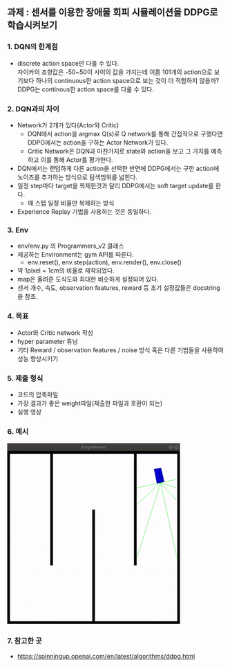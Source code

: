 ## 과제 : 센서를 이용한 장애물 회피 시뮬레이션을 DDPG로 학습시켜보기

### 1. DQN의 한계점
- discrete action space만 다룰 수 있다.  
  자이카의 조향값은 -50~50이 사이의 값을 가지는데 이름 101개의 action으로 보기보다 하나의 continuous한 action space으로 보는 것이 더 적합하지 않을까?
  DDPG는 continous한 action space를 다룰 수 있다.  
  
### 2. DQN과의 차이
- Network가 2개가 있다(Actor와 Critic)
  - DQN에서 action을 argmax Q(s)로 Q network를 통해 간접적으로 구했다면 DDPG에서는 action을 구하는 Actor Network가 있다.
  - Critic Network은 DQN과 마찬가지로 state와 action을 보고 그 가치를 예측하고 이를 통해 Actor를 평가한다.
- DQN에서는 랜덤하게 다른 action을 선택한 반면에 DDPG에서는 구한 action에 노이즈를 추가하는 방식으로 탐색범위를 넓힌다.
- 일정 step마다 target을 복제한것과 달리 DDPG에서는 soft target update를 한다.
  - 매 스텝 일정 비율만 복제하는 방식
- Experience Replay 기법을 사용하는 것은 동일하다.

### 3. Env
- env/env.py 의 Programmers_v2 클래스
- 제공하는 Environment는 gym API를 따른다.
  - env.reset(), env.step(action), env.render(), env.close()
- 약 1pixel = 1cm의 비율로 제작되었다.
- map은 올려준 도식도와 최대한 비슷하게 설정되어 있다.
- 센서 개수, 속도, observation features, reward 등 초기 설정값들은 docstring을 참조.
  
### 4. 목표
- Actor와 Critic network 작성
- hyper parameter 튜닝
- 기타 Reward / observation features / noise 방식 혹은 다른 기법들을 사용하여 성능 향상시키기

### 5. 제출 형식
- 코드의 압축파일
- 가장 결과가 좋은 weight파일(제출한 파일과 호환이 되는)
- 실행 영상

### 6. 예시
 <img src="example.gif"/>

### 7. 참고한 곳
- https://spinningup.openai.com/en/latest/algorithms/ddpg.html